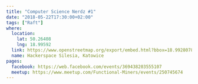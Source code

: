 ```yaml
---
title: "Computer Science Nerdz #1"
date: "2018-05-22T17:30:00+02:00"
tags: ["Raft"]
where:
  location:
    lat: 50.26408
    lng: 18.99592
  link: https://www.openstreetmap.org/export/embed.html?bbox=18.992807865142826%2C50.263001078887285%2C18.998993039131168%2C50.265159763081904&layer=mapnik&marker=50.264079575913314%2C18.995900452136993
  name: Hackerspace Silesia, Katowice
pages:
  facebook: https://web.facebook.com/events/369438203555107
  meetup: https://www.meetup.com/Functional-Miners/events/250745674
---
```



<section>
  <schedule>
    <person-profile
      avatar="marius_rejdak.jpg"
      name="Marius Rejdak"
      bio="Python developer and self-taught sysadmin. Experienced in a lot of environments - from corporate outsourcing to product focused startups. Fascinated with the DevOps movement tries to automate every repeatable process and make the gap between administration and development tighter. Privately large supporter of Linux and FLOSS."
      title="Raft Consensus Algorithm"
      abstract="To meet the growing expectations of availability and efficiency of our services, we tend to design and launch them in a distributed environment. It's simple for stateless applications, but for the others we have to reach a 'consensus' - multiple processes need to agree on the overall state. On this presentation I will talk about the publication 'In Search of an Understandable Consensus Algorithm', that describes the Raft algorithm, and how it can be used as a starting point to solve advanced problems in a distributed environment."
      social='{ "twitter": "https://twitter.com/mariusrejdak", "github": "https://github.com/mariusrejdak", "linkedin": "https://www.linkedin.com/in/mariusrejdak/", "www": "https://raft.github.io" }'>
    </person-profile>
  </schedule>
</section>

